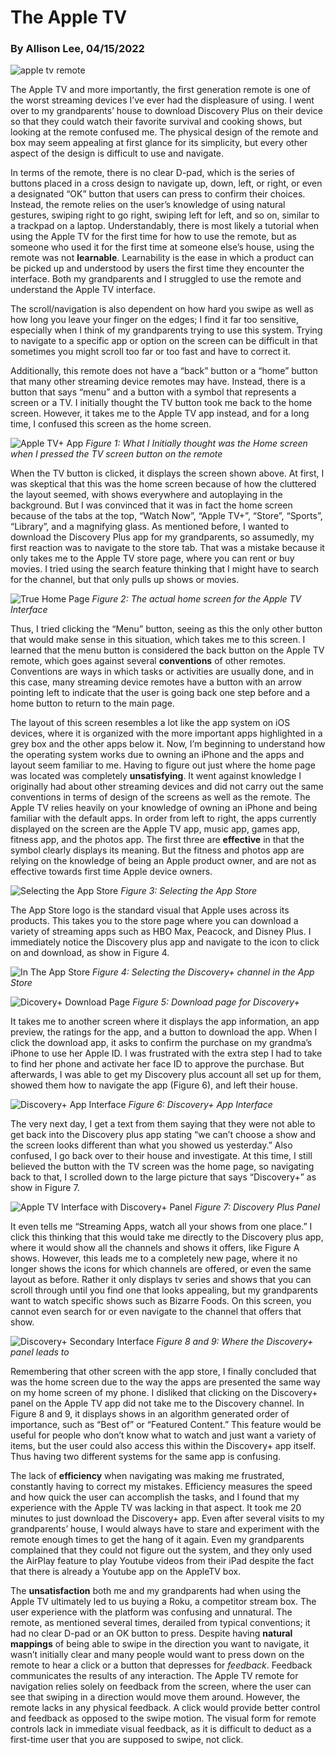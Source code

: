 # The Apple TV
### By Allison Lee, 04/15/2022

![apple tv remote](https://raw.githubusercontent.com/UsabilityEngineering/ux-portfolio-anlee/master/assets/MQGE2.jpg)

The Apple TV and more importantly, the first generation remote is one of the worst streaming devices I’ve ever had the displeasure of using. I went over to my grandparents’ house to download Discovery Plus on their device so that they could watch their favorite survival and cooking shows, but looking at the remote confused me. The physical design of the remote and box may seem appealing at first glance for its simplicity, but every other aspect of the design is difficult to use and navigate. 

In terms of the remote, there is no clear D-pad, which is the series of buttons placed in a cross design to navigate up, down, left, or right, or even a designated “OK” button that users can press to confirm their choices. Instead, the remote relies on the user’s knowledge of using natural gestures, swiping right to go right, swiping left for left, and so on, similar to a trackpad on a laptop. Understandably, there is most likely a tutorial when using the Apple TV for the first time for how to use the remote, but as someone who used it for the first time at someone else’s house, using the remote was not **learnable**. Learnability is the ease in which a product can be picked up and understood by users the first time they encounter the interface. Both my grandparents and I struggled to use the remote and understand the Apple TV interface.

The scroll/navigation is also dependent on how hard you swipe as well as how long you leave your finger on the edges; I find it far too sensitive, especially when I think of my grandparents trying to use this system. Trying to navigate to a specific app or option on the screen can be difficult in that sometimes you might scroll too far or too fast and have to correct it.

Additionally, this remote does not have a “back” button or a “home” button that many other streaming device remotes may have. Instead, there is a button that says “menu” and a button with a symbol that represents a screen or a TV. I initially thought the TV button took me back to the home screen. However, it takes me to the Apple TV app instead, and for a long time, I confused this screen as the home screen. 

![Apple TV+ App](https://raw.githubusercontent.com/UsabilityEngineering/ux-portfolio-anlee/master/assets/tvplus.JPG)
*Figure 1: What I Initially thought was the Home screen when I pressed the TV screen button on the remote*

When the TV button is clicked, it displays the screen shown above. At first, I was skeptical that this was the home screen because of how the cluttered the layout seemed, with shows everywhere and autoplaying in the background. But I was convinced that it was in fact the home screen because of the tabs at the top, “Watch Now”, “Apple TV+”, “Store”, “Sports”, “Library”, and a magnifying glass. As mentioned before, I wanted to download the Discovery Plus app for my grandparents, so assumedly, my first reaction was to navigate to the store tab. That was a mistake because it only takes me to the Apple TV store page, where you can rent or buy movies. I tried using the search feature thinking that I might have to search for the channel, but that only pulls up shows or movies. 

![True Home Page](https://raw.githubusercontent.com/UsabilityEngineering/ux-portfolio-anlee/master/assets/home.JPG)
*Figure 2: The actual home screen for the Apple TV Interface*

Thus, I tried clicking the “Menu” button, seeing as this the only other button that would make sense in this situation, which takes me to this screen. I learned that the menu button is considered the back button on the Apple TV remote, which goes against several **conventions** of other remotes. Conventions are ways in which tasks or activities are usually done, and in this case, many streaming device remotes have a button with an arrow pointing left to indicate that the user is going back one step before and a home button to return to the main page. 

The layout of this screen resembles a lot like the app system on iOS devices, where it is organized with the more important apps highlighted in a grey box and the other apps below it. Now, I’m beginning to understand how the operating system works due to owning an iPhone and the apps and layout seem familiar to me. Having to figure out just where the home page was located was completely **unsatisfying**. It went against knowledge I originally had about other streaming devices and did not carry out the same conventions in terms of design of the screens as well as the remote. The Apple TV relies heavily on your knowledge of owning an iPhone and being familiar with the default apps. In order from left to right, the apps currently displayed on the screen are the Apple TV app, music app, games app, fitness app, and the photos app. The first three are **effective** in that the symbol clearly displays its meaning. But the fitness and photos app are relying on the knowledge of being an Apple product owner, and are not as effective towards first time Apple device owners. 

![Selecting the App Store](https://raw.githubusercontent.com/UsabilityEngineering/ux-portfolio-anlee/master/assets/IMG_7365.jpeg)
*Figure 3: Selecting the App Store*

The App Store logo is the standard visual that Apple uses across its products. This takes you to the store page where you can download a variety of streaming apps such as HBO Max, Peacock, and Disney Plus. I immediately notice the Discovery plus app and navigate to the icon to click on and download, as show in Figure 4. 

![In The App Store](https://raw.githubusercontent.com/UsabilityEngineering/ux-portfolio-anlee/master/assets/IMG_7369.jpeg)
*Figure 4: Selecting the Discovery+ channel in the App Store*

![Dicovery+ Download Page](https://raw.githubusercontent.com/UsabilityEngineering/ux-portfolio-anlee/master/assets/IMG_7373%20copy.jpg)
*Figure 5: Download page for Discovery+*

It takes me to another screen where it displays the app information, an app preview, the ratings for the app, and a button to download the app. When I click the download app, it asks to confirm the purchase on my grandma’s iPhone to use her Apple ID. I was frustrated with the extra step I had to take to find her phone and activate her face ID to approve the purchase. But afterwards, I was able to get my Discovery plus account all set up for them, showed them how to navigate the app (Figure 6), and left their house. 

![Discovery+ App Interface](https://raw.githubusercontent.com/UsabilityEngineering/ux-portfolio-anlee/master/assets/IMG.png)
*Figure 6: Discovery+ App Interface*

The very next day, I get a text from them saying that they were not able to get back into the Discovery plus app stating “we can’t choose a show and the screen looks different than what you showed us yesterday.” Also confused, I go back over to their house and investigate. At this time, I still believed the button with the TV screen was the home page, so navigating back to that, I scrolled down to the large picture that says “Discovery+” as show in Figure 7. 

![Apple TV Interface with Discovery+ Panel](https://raw.githubusercontent.com/UsabilityEngineering/ux-portfolio-anlee/master/assets/IMG_4842.JPG)
*Figure 7: Discovery Plus Panel*

It even tells me “Streaming Apps, watch all your shows from one place.” I click this thinking that this would take me directly to the Discovery plus app, where it would show all the channels and shows it offers, like Figure A shows. However, this leads me to a completely new page, where it no longer shows the icons for which channels are offered, or even the same layout as before. Rather it only displays tv series and shows that you can scroll through until you find one that looks appealing, but my grandparents want to watch specific shows such as Bizarre Foods. On this screen, you cannot even search for or even navigate to the channel that offers that show. 

![Discovery+ Secondary Interface](https://raw.githubusercontent.com/UsabilityEngineering/ux-portfolio-anlee/master/assets/IMG_4843.JPG)
*Figure 8 and 9: Where the Discovery+ panel leads to* 

Remembering that other screen with the app store, I finally concluded that was the home screen due to the way the apps are presented the same way on my home screen of my phone. I disliked that clicking on the Discovery+ panel on the Apple TV app did not take me to the Discovery channel. In Figure 8 and 9, it displays shows in an algorithm generated order of importance, such as “Best of” or “Featured Content.” This feature would be useful for people who don’t know what to watch and just want a variety of items, but the user could also access this within the Discovery+ app itself. Thus having two different systems for the same app is confusing. 

The lack of **efficiency** when navigating was making me frustrated, constantly having to correct my mistakes. Efficiency measures the speed and how quick the user can accomplish the tasks, and I found that my experience with the Apple TV was lacking in that aspect. It took me 20 minutes to just download the Discovery+ app. Even after several visits to my grandparents’ house, I would always have to stare and experiment with the remote enough times to get the hang of it again. Even my grandparents complained that they could not figure out the system, and they only used the AirPlay feature to play Youtube videos from their iPad despite the fact that there is already a Youtube app on the AppleTV box.

The **unsatisfaction** both me and my grandparents had when using the Apple TV ultimately led to us buying a Roku, a competitor stream box. The user experience with the platform was confusing and unnatural. The remote, as mentioned several times, derailed from typical conventions; it had no clear D-pad or an OK button to press. Despite having **natural mappings** of being able to swipe in the direction you want to navigate, it wasn’t initially clear and many people would want to press down on the remote to hear a click or a button that depresses for *feedback*. Feedback communicates the results of any interaction. The Apple TV remote for navigation relies solely on feedback from the screen, where the user can see that swiping in a direction would move them around. However, the remote lacks in any physical feedback. A click would provide better control and feedback as opposed to the swipe motion. The visual form for remote controls lack in immediate visual feedback, as it is difficult to deduct as a first-time user that you are supposed to swipe, not click. 






